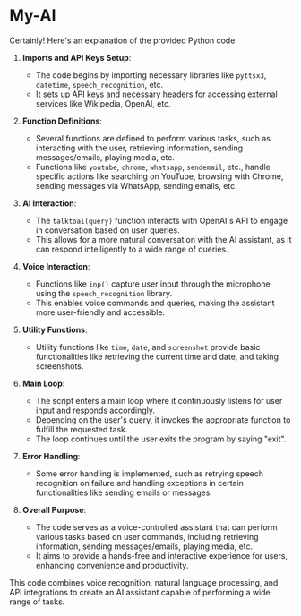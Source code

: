 # My-AI
Certainly! Here's an explanation of the provided Python code:

1. **Imports and API Keys Setup**:
   - The code begins by importing necessary libraries like `pyttsx3`, `datetime`, `speech_recognition`, etc.
   - It sets up API keys and necessary headers for accessing external services like Wikipedia, OpenAI, etc.

2. **Function Definitions**:
   - Several functions are defined to perform various tasks, such as interacting with the user, retrieving information, sending messages/emails, playing media, etc.
   - Functions like `youtube`, `chrome`, `whatsapp`, `sendemail`, etc., handle specific actions like searching on YouTube, browsing with Chrome, sending messages via WhatsApp, sending emails, etc.

3. **AI Interaction**:
   - The `talktoai(query)` function interacts with OpenAI's API to engage in conversation based on user queries.
   - This allows for a more natural conversation with the AI assistant, as it can respond intelligently to a wide range of queries.

4. **Voice Interaction**:
   - Functions like `inp()` capture user input through the microphone using the `speech_recognition` library.
   - This enables voice commands and queries, making the assistant more user-friendly and accessible.

5. **Utility Functions**:
   - Utility functions like `time`, `date`, and `screenshot` provide basic functionalities like retrieving the current time and date, and taking screenshots.

6. **Main Loop**:
   - The script enters a main loop where it continuously listens for user input and responds accordingly.
   - Depending on the user's query, it invokes the appropriate function to fulfill the requested task.
   - The loop continues until the user exits the program by saying "exit".

7. **Error Handling**:
   - Some error handling is implemented, such as retrying speech recognition on failure and handling exceptions in certain functionalities like sending emails or messages.

8. **Overall Purpose**:
   - The code serves as a voice-controlled assistant that can perform various tasks based on user commands, including retrieving information, sending messages/emails, playing media, etc.
   - It aims to provide a hands-free and interactive experience for users, enhancing convenience and productivity.

This code combines voice recognition, natural language processing, and API integrations to create an AI assistant capable of performing a wide range of tasks.
